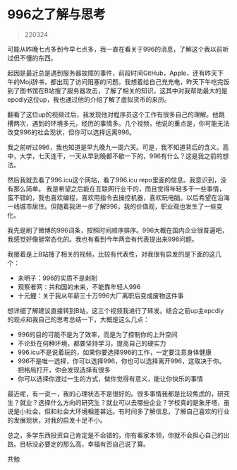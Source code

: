 # 996之了解与思考

> 220324

可能从昨晚七点多到今早七点多，我一直在看关于996的消息，了解这个我以前听过但不懂的东西。

起因是最近总是遇到服务器故障的事件，前段时间GitHub，Apple，还有昨天下午的Moji辞书，都出现了访问阻塞的问题。我想着给自己充充电，昨天下午吃完饭到了图书馆在B站搜了服务器攻击，了解了相关的知识，这其中对我帮助最大的是epcdiy这位up，我也通过他的介绍了解了虚拟货币的来历。

翻看了这位up的视频过后，我发现他对程序员这个工作有很多自己的理解。他跳槽两次，遇到的环境多元，经历的事情多。几个视频，他说的重点是，你可能无法改变996的社会现状，但你可以选择远离996。

我之前听过996，我也知道是早九晚九一周六天。可是，我不知道背后的含义。高中，大学，七天连干，一天从早到晚都不歇一下的，996有什么？这是我之前的想法。

然后我就去看了996.icu这个网站，看了996.icu repo里面的信息。我意识到，没有那么简单。
我是希望之后能在互联网行业干的，而且觉得年轻多干一些事情，蛮不错的，我也喜欢编程，喜欢用指令去操控机器，喜欢玩电脑。以后希望在沿海一线城市居住。但随着我进一步了解996，我的价值观，职业观也发生了一些变化。

我先是刷了微博的996词条，按照时间顺序排序。996大概在国内企业很普遍吧，我感觉好像挺常态化的。我也有看到今年两会有代表提出来996问题。

我接着是上B站搜了相关的视频，比较有代表性，对我很有启发的是下面的这几个：

- 未明子：996的实质不是剥削
- 观察者网：共和国的未来，不能靠年轻人996
- 十元鲤：关于我从年薪三十万996大厂离职后变成废物这件事

想详细了解建议直接转到B站，这三个视频我进行了转发。结合之前up主epcdiy的观点和我自己的思考总结一下，大概是这么几点：

- 996的目的可能不是为了效率，而是为了控制你的上升空间
- 不论处在何种环境，都要坚持学习，提高自己的硬实力
- 996.icu不是说着玩的，如果你要选择996的工作，一定要注意身体健康
- 996不是唯一选择，你可以选择996，你也可以选择离开996，这取决于你。把格局打开，你会发现选择有很多
- 你可以选择你渡过一生的方式，做你觉得有意义，能让你快乐的事情

最近呢，有一说一，我的心理状态不是很好的。很多事情我都是比较焦虑的，研究生？就业？选择什么方向的研究生？就业可以去哪些企业？学校真的是象牙塔，虽说是小社会，但和社会大环境相差甚远。有时间多了解信息，了解自己喜欢的行业的发展现状，对我的启发十足不小。

总之，多学东西投资自己肯定是不会错的，你有看家本领，你就不会担心自己的出路。目标没必要定的那么高，幸福有否自己说了算。

共勉
